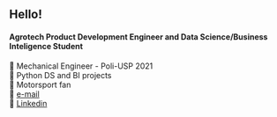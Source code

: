 ## Hello!

#### Agrotech Product Development Engineer and Data Science/Business Inteligence Student

🔧 Mechanical Engineer - Poli-USP 2021 <br>
🐍 Python DS and BI projects <br>
🏁 Motorsport fan <br>
📧 [e-mail](mailto:gustavo.l.oliveira@alumni.usp.br) <br>
🔗 [Linkedin](https://www.linkedin.com/in/gustavolopeso/) <br>

<!---
gustavolopeso/gustavolopeso is a ✨ special ✨ repository because its `README.md` (this file) appears on your GitHub profile.
You can click the Preview link to take a look at your changes.
--->
